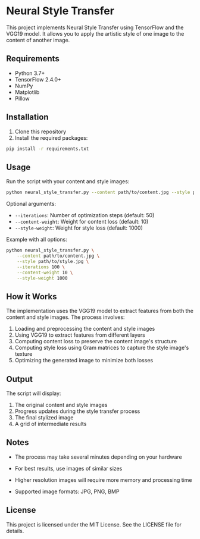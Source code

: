 # Neural Style Transfer

This project implements Neural Style Transfer using TensorFlow and the VGG19 model. It allows you to apply the artistic style of one image to the content of another image.

## Requirements

- Python 3.7+
- TensorFlow 2.4.0+
- NumPy
- Matplotlib
- Pillow

## Installation

1. Clone this repository
2. Install the required packages:
```bash
pip install -r requirements.txt
```

## Usage

Run the script with your content and style images:

```bash
python neural_style_transfer.py --content path/to/content.jpg --style path/to/style.jpg
```

Optional arguments:
- `--iterations`: Number of optimization steps (default: 50)
- `--content-weight`: Weight for content loss (default: 10)
- `--style-weight`: Weight for style loss (default: 1000)

Example with all options:
```bash
python neural_style_transfer.py \
    --content path/to/content.jpg \
    --style path/to/style.jpg \
    --iterations 100 \
    --content-weight 10 \
    --style-weight 1000
```

## How it Works

The implementation uses the VGG19 model to extract features from both the content and style images. The process involves:

1. Loading and preprocessing the content and style images
2. Using VGG19 to extract features from different layers
3. Computing content loss to preserve the content image's structure
4. Computing style loss using Gram matrices to capture the style image's texture
5. Optimizing the generated image to minimize both losses

## Output

The script will display:
1. The original content and style images
2. Progress updates during the style transfer process
3. The final stylized image
4. A grid of intermediate results

## Notes

- The process may take several minutes depending on your hardware
- For best results, use images of similar sizes
- Higher resolution images will require more memory and processing time

- Supported image formats: JPG, PNG, BMP

## License
This project is licensed under the MIT License. See the LICENSE file for details.
